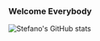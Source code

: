 ### Welcome Everybody 


![Stefano's GitHub stats](https://github-readme-stats.vercel.app/api?username=StePoli-00&show_icons=true&theme=transparent&rank_icon=github&count_private=true)


<!--[![Top Langs](https://github-readme-stats.vercel.app/api/top-langs/?username=anuraghazra&hide_progress=true&langs_count=10&theme=transparent)](url)
-->

<!--
**StePoli-00/StePoli-00** is a ✨ _special_ ✨ repository because its `README.md` (this file) appears on your GitHub profile.

Here are some ideas to get you started:

- 🔭 I’m currently working on ...
- 🌱 I’m currently learning ...
- 👯 I’m looking to collaborate on ...
- 🤔 I’m looking for help with ...
- 💬 Ask me about ...
- 📫 How to reach me: ...
- 😄 Pronouns: ...
- ⚡ Fun fact: ...
-->
